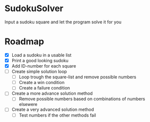 # SudokuSolver
Input a sudoku square and let the program solve it for you

# Roadmap
- [x] Load a sudoku in a usable list
- [x] Print a good looking sudoku
- [x] Add ID-number for each square
- [ ] Create simple solution loop
    - [ ] Loop trough the square-list and remove possible numbers
    - [ ] Create a win condition
    - [ ] Create a failure condition
- [ ] Create a more advance solution method
    - [ ] Remove possible numbers based on combinations of numbers elsewere
- [ ] Create a very advanced solution method
    - [ ] Test numbers if the other methods fail
